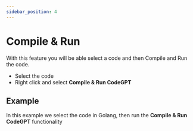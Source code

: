 ```yaml
---
sidebar_position: 4
---
```


# Compile & Run

With this feature you will be able select a code and then Compile and Run the code.

- Select the code
- Right click and select **Compile & Run CodeGPT**

## Example
In this example we select the code in Golang, then run the **Compile & Run CodeGPT** functionality

